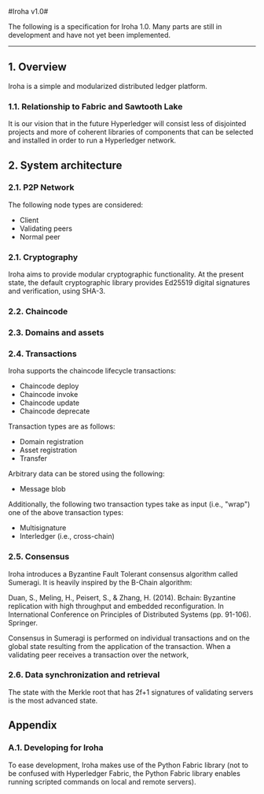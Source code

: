 #Iroha v1.0#

The following is a specification for Iroha 1.0. Many parts are still in development and have not yet been implemented.

---

## 1. Overview

Iroha is a simple and modularized distributed ledger platform.

### 1.1. Relationship to Fabric and Sawtooth Lake

It is our vision that in the future Hyperledger will consist less of disjointed projects and more of coherent libraries of components that can be selected and installed in order to run a Hyperledger network.

## 2. System architecture

### 2.1. P2P Network

The following node types are considered:

* Client
* Validating peers
* Normal peer

### 2.1. Cryptography

Iroha aims to provide modular cryptographic functionality. At the present state, the default cryptographic library provides Ed25519 digital signatures and verification, using SHA-3.

### 2.2. Chaincode

### 2.3. Domains and assets



### 2.4. Transactions

Iroha supports the chaincode lifecycle transactions:

* Chaincode deploy
* Chaincode invoke
* Chaincode update
* Chaincode deprecate

Transaction types are as follows:

* Domain registration
* Asset registration
* Transfer

Arbitrary data can be stored using the following:

* Message blob

Additionally, the following two transaction types take as input (i.e., "wrap") one of the above transaction types:

* Multisignature
* Interledger (i.e., cross-chain)


### 2.5. Consensus

Iroha introduces a Byzantine Fault Tolerant consensus algorithm called Sumeragi. It is heavily inspired by the B-Chain algorithm:

Duan, S., Meling, H., Peisert, S., & Zhang, H. (2014). Bchain: Byzantine replication with high throughput and embedded reconfiguration. In International Conference on Principles of Distributed Systems (pp. 91-106). Springer.

Consensus in Sumeragi is performed on individual transactions and on the global state resulting from the application of the transaction. When a validating peer receives a transaction over the network, 


### 2.6. Data synchronization and retrieval

The state with the Merkle root that has 2f+1 signatures of validating servers is the most advanced state.

## Appendix

### A.1. Developing for Iroha

To ease development, Iroha makes use of the Python Fabric library (not to be confused with Hyperledger Fabric, the Python Fabric library enables running scripted commands on local and remote servers).